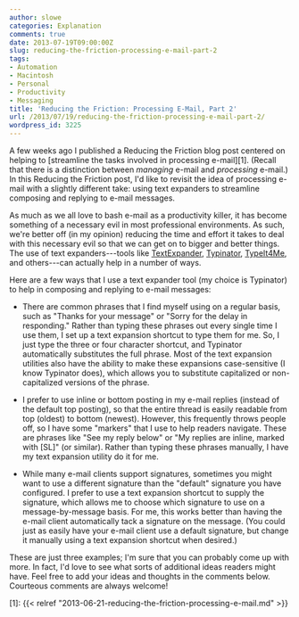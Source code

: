 ```yaml
---
author: slowe
categories: Explanation
comments: true
date: 2013-07-19T09:00:00Z
slug: reducing-the-friction-processing-e-mail-part-2
tags:
- Automation
- Macintosh
- Personal
- Productivity
- Messaging
title: 'Reducing the Friction: Processing E-Mail, Part 2'
url: /2013/07/19/reducing-the-friction-processing-e-mail-part-2/
wordpress_id: 3225
---
```


A few weeks ago I published a Reducing the Friction blog post centered on helping to [streamline the tasks involved in processing e-mail][1]. (Recall that there is a distinction between _managing_ e-mail and _processing_ e-mail.) In this Reducing the Friction post, I'd like to revisit the idea of processing e-mail with a slightly different take: using text expanders to streamline composing and replying to e-mail messages.

As much as we all love to bash e-mail as a productivity killer, it has become something of a necessary evil in most professional environments. As such, we're better off (in my opinion) reducing the time and effort it takes to deal with this necessary evil so that we can get on to bigger and better things. The use of text expanders---tools like [TextExpander](http://www.smilesoftware.com/TextExpander/), [Typinator](http://www.ergonis.com/products/typinator/), [TypeIt4Me](http://www.ettoresoftware.com/products/typeit4me/), and others---can actually help in a number of ways.

Here are a few ways that I use a text expander tool (my choice is Typinator) to help in composing and replying to e-mail messages:

* There are common phrases that I find myself using on a regular basis, such as "Thanks for your message" or "Sorry for the delay in responding." Rather than typing these phrases out every single time I use them, I set up a text expansion shortcut to type them for me. So, I just type the three or four character shortcut, and Typinator automatically substitutes the full phrase. Most of the text expansion utilities also have the ability to make these expansions case-sensitive (I know Typinator does), which allows you to substitute capitalized or non-capitalized versions of the phrase.

* I prefer to use inline or bottom posting in my e-mail replies (instead of the default top posting), so that the entire thread is easily readable from top (oldest) to bottom (newest). However, this frequently throws people off, so I have some "markers" that I use to help readers navigate. These are phrases like "See my reply below" or "My replies are inline, marked with [SL]" (or similar). Rather than typing these phrases manually, I have my text expansion utility do it for me.

* While many e-mail clients support signatures, sometimes you might want to use a different signature than the "default" signature you have configured. I prefer to use a text expansion shortcut to supply the signature, which allows me to choose which signature to use on a message-by-message basis. For me, this works better than having the e-mail client automatically tack a signature on the message. (You could just as easily have your e-mail client use a default signature, but change it manually using a text expansion shortcut when desired.)

These are just three examples; I'm sure that you can probably come up with more. In fact, I'd love to see what sorts of additional ideas readers might have. Feel free to add your ideas and thoughts in the comments below. Courteous comments are always welcome!

[1]: {{< relref "2013-06-21-reducing-the-friction-processing-e-mail.md" >}}
